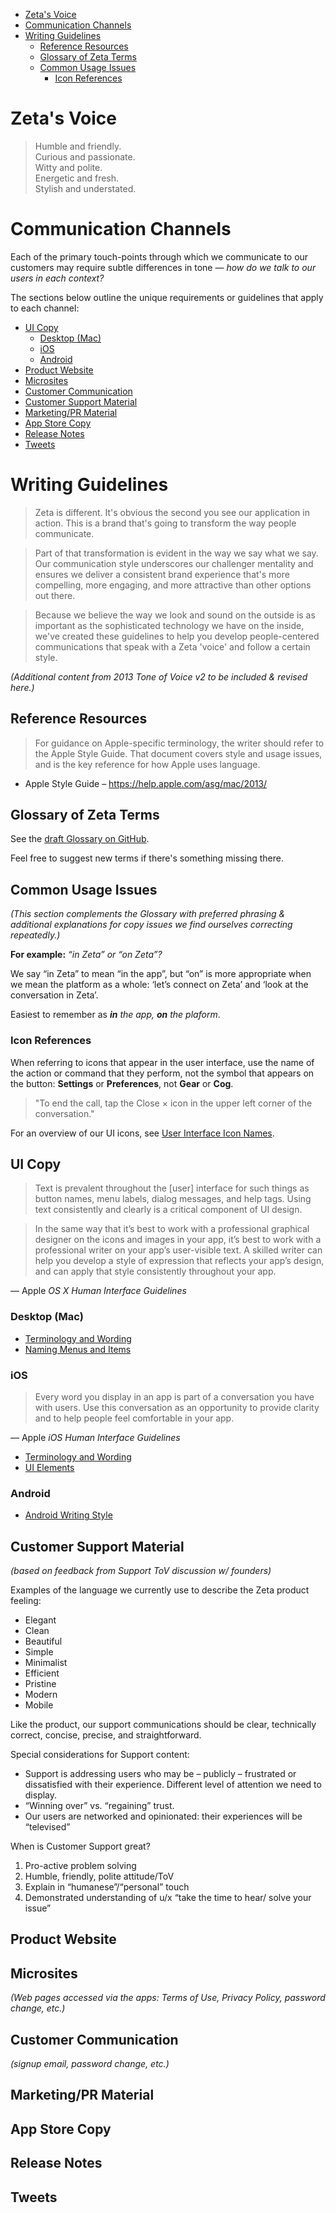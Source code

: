 <!-- # Tone of Voice -->

+ [Zeta's Voice](#zetas-voice)
+ [Communication Channels](#communication-channels)
+ [Writing Guidelines](#writing-guidelines)
    - [Reference Resources](#reference-resources)
    - [Glossary of Zeta Terms](#glossary-of-zeta-terms)
    - [Common Usage Issues](#common-usage-issues)
        * [Icon References](#icon-references)


# Zeta's Voice

> Humble and friendly.    
> Curious and passionate.    
> Witty and polite.    
> Energetic and fresh.   
> Stylish and understated.  


# Communication Channels

Each of the primary touch-points through which we communicate to our customers may require subtle differences in tone — _how do we talk to our users in each context?_

The sections below outline the unique requirements or guidelines that apply to each channel:

+ [UI Copy](#ui-copy)
    - [Desktop (Mac)](#desktop-mac)
    - [iOS](#ios)
    - [Android](#android)
+ [Product Website](#product-website)
+ [Microsites](#microsites)
+ [Customer Communication](#customer-communication)
+ [Customer Support Material](#customer-support-material)
+ [Marketing/PR Material](#marketing-pr-material)
+ [App Store Copy](#app-store-copy)
+ [Release Notes](#release-notes)
+ [Tweets](#tweets)


# Writing Guidelines

> Zeta is different. It's obvious the second you see our application in action. This is a brand that's going to transform the way people communicate.

> Part of that transformation is evident in the way we say what we say. Our communication style underscores our challenger mentality and ensures we deliver a consistent brand experience that's more compelling, more engaging, and more attractive than other options out there.

>Because we believe the way we look and sound on the outside is as important as the sophisticated technology we have on the inside, we've created these guidelines to help you develop people-centered communications that speak with a Zeta 'voice' and follow a certain style.

_(Additional content from 2013 Tone of Voice v2 to be included & revised here.)_


## Reference Resources

> For guidance on Apple-specific terminology, the writer should refer to the Apple Style Guide. That document covers style and usage issues, and is the key reference for how Apple uses language.

* Apple Style Guide – <https://help.apple.com/asg/mac/2013/>


## Glossary of Zeta Terms

See the [draft Glossary on GitHub](https://github.com/wearezeta/copywriting/blob/master/Glossary/zeta-glossary.csv).

Feel free to suggest new terms if there's something missing there.


## Common Usage Issues

_(This section complements the Glossary with preferred phrasing & additional explanations for copy issues we find ourselves correcting repeatedly.)_

**For example:** _“in Zeta” or “on Zeta”?_

We say “in Zeta” to mean “in the app”, but “on” is more appropriate when we mean the platform as a whole: ‘let’s connect on Zeta’ and ‘look at the conversation in Zeta’.

Easiest to remember as _**in** the app, **on** the plaform_.

### Icon References

When referring to icons that appear in the user interface, use the name of the action or command that they perform, not the symbol that appears on the button: **Settings** or **Preferences**, not **Gear** or **Cog**.

> "To end the call, tap the Close × icon in the upper left corner of the conversation."

For an overview of our UI icons, see [User Interface Icon Names](https://github.com/wearezeta/copywriting/blob/master/UI%20copy%20clients/Zeta%20font/preview_icon_names.pdf?raw=true).


## UI Copy

> Text is prevalent throughout the [user] interface for such things as button names, menu labels, dialog messages, and help tags. Using text consistently and clearly is a critical component of UI design.

> In the same way that it’s best to work with a professional graphical designer on the icons and images in your app, it’s best to work with a professional writer on your app’s user-visible text. A skilled writer can help you develop a style of expression that reflects your app’s design, and can apply that style consistently throughout your app.

— Apple _OS X Human Interface Guidelines_ 


### Desktop (Mac)

* [Terminology and Wording](https://developer.apple.com/library/mac/documentation/UserExperience/Conceptual/OSXHIGuidelines/TerminologyWording.html)
* [Naming Menus and Items](https://developer.apple.com/library/mac/documentation/UserExperience/Conceptual/OSXHIGuidelines/MenuNaming.html)

### iOS

> Every word you display in an app is part of a conversation you have with users. Use this conversation as an opportunity to provide clarity and to help people feel comfortable in your app.

— Apple _iOS Human Interface Guidelines_

* [Terminology and Wording](https://developer.apple.com/library/ios/documentation/UserExperience/Conceptual/MobileHIG/FeedbackCommunication.html)
* [UI Elements](https://developer.apple.com/library/ios/documentation/UserExperience/Conceptual/MobileHIG/Bars.html)

### Android

* [Android Writing Style](https://developer.android.com/design/style/writing.html)


## Customer Support Material

_(based on feedback from Support ToV discussion w/ founders)_

Examples of the language we currently use to describe the Zeta product feeling:

* Elegant
* Clean
* Beautiful
* Simple
* Minimalist
* Efficient
* Pristine
* Modern
* Mobile

Like the product, our support communications should be clear, technically correct, concise, precise, and straightforward.

Special considerations for Support content:

* Support is addressing users who may be – publicly – frustrated or dissatisfied with their experience. Different level of attention we need to display.
* “Winning over” vs. “regaining” trust.
* Our users are networked and opinionated:  their experiences will be “televised”

When is Customer Support great?

1. Pro-active problem solving
2. Humble, friendly, polite attitude/ToV
3. Explain in “humanese”/“personal” touch
4. Demonstrated understanding of u/x
   “take the time to hear/ solve your issue”


## Product Website

## Microsites

_(Web pages accessed via the apps: Terms of Use, Privacy Policy, password change, etc.)_

## Customer Communication

_(signup email, password change, etc.)_

## Marketing/PR Material

## App Store Copy

## Release Notes

## Tweets
